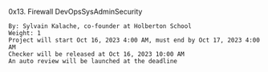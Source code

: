 0x13. Firewall
DevOpsSysAdminSecurity

    By: Sylvain Kalache, co-founder at Holberton School
    Weight: 1
    Project will start Oct 16, 2023 4:00 AM, must end by Oct 17, 2023 4:00 AM
    Checker will be released at Oct 16, 2023 10:00 AM
    An auto review will be launched at the deadline
